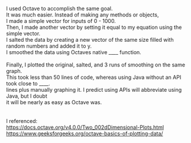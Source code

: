 I used Octave to accomplish the same goal. \
It was much easier. Instead of making any methods or objects, \
I made a simple vector for inputs of 0 - 1000. \
Then, I made another vector by setting it equal to my equation using the simple vector. \
I salted the data by creating a new vector of the same size filled with random numbers and added it to y. \
I smoothed the data using Octaves native ____ function. \
\
Finally, I plotted the original, salted, and 3 runs of smoothing on the same graph. \
This took less than 50 lines of code, whereas using Java without an API took close to ____. \
lines plus manually graphing it. I predict using APIs will abbreviate using Java, but I doubt \
it will be nearly as easy as Octave was. \
\
\
I referenced:\
https://docs.octave.org/v4.0.0/Two_002dDimensional-Plots.html  \
https://www.geeksforgeeks.org/octave-basics-of-plotting-data/ 
